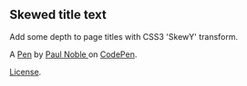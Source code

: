 ## Skewed title text

Add some depth to page titles with CSS3 'SkewY' transform.

A [Pen](https://codepen.io/paulnoble/pen/OPXBzB) by [Paul Noble ](https://codepen.io/paulnoble) on [CodePen](https://codepen.io).

[License](https://codepen.io/paulnoble/pen/OPXBzB/license).
